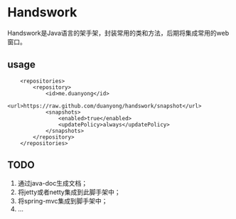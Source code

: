 # Handswork
Handswork是Java语言的架手架，封装常用的类和方法，后期将集成常用的web窗口。

## usage
```
    <repositories>
        <repository>
            <id>me.duanyong</id>
            <url>https://raw.github.com/duanyong/handswork/snapshot</url>
            <snapshots>
                <enabled>true</enabled>
                <updatePolicy>always</updatePolicy>
            </snapshots>
        </repository>
    </repositories>
```


## TODO
1. 通过java-doc生成文档；
2. 将jetty或者netty集成到此脚手架中；
3. 将spring-mvc集成到脚手架中；
4. ...